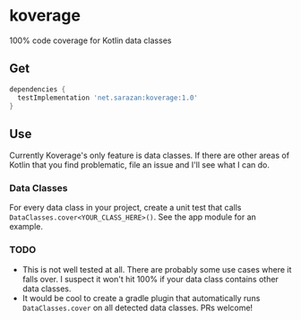 # koverage
100% code coverage for Kotlin data classes

## Get
```gradle
dependencies {
  testImplementation 'net.sarazan:koverage:1.0'
}
```

## Use
Currently Koverage's only feature is data classes. If there are other areas of Kotlin that you find problematic, file an issue and I'll see what I can do.

### Data Classes
For every data class in your project, create a unit test that calls `DataClasses.cover<YOUR_CLASS_HERE>()`. See the app module for an example.

### TODO
* This is not well tested at all. There are probably some use cases where it falls over. I suspect it won't hit 100% if your data class contains other data classes.
* It would be cool to create a gradle plugin that automatically runs `DataClasses.cover` on all detected data classes. PRs welcome!

